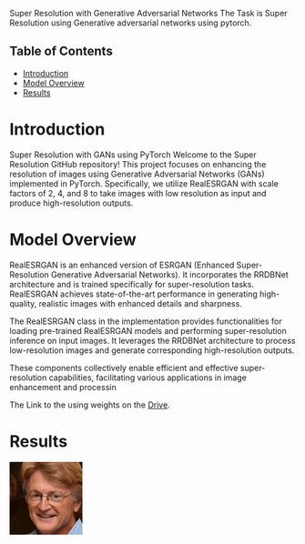 Super Resolution with Generative Adversarial Networks
The Task is Super Resolution using Generative adversarial networks using pytorch. 

## Table of Contents
- [Introduction](#introduction)
- [Model Overview](#ModelOverview)
- [Results](#Results)

# Introduction
Super Resolution with GANs using PyTorch
Welcome to the Super Resolution GitHub repository! This project focuses on enhancing the resolution of images using Generative Adversarial Networks (GANs) implemented in PyTorch. Specifically, we utilize RealESRGAN with scale factors of 2, 4, and 8 to take images with low resolution as input and produce high-resolution outputs.


# Model Overview

RealESRGAN is an enhanced version of ESRGAN (Enhanced Super-Resolution Generative Adversarial Networks). It incorporates the RRDBNet architecture and is trained specifically for super-resolution tasks. RealESRGAN achieves state-of-the-art performance in generating high-quality, realistic images with enhanced details and sharpness.

The RealESRGAN class in the implementation provides functionalities for loading pre-trained RealESRGAN models and performing super-resolution inference on input images. It leverages the RRDBNet architecture to process low-resolution images and generate corresponding high-resolution outputs.

These components collectively enable efficient and effective super-resolution capabilities, facilitating various applications in image enhancement and processin

The Link to the using weights on the <a href="https://drive.google.com/drive/folders/1vHJHxXYuCjsRReZHi_b1LP5kRYv7s9fd?usp=sharing" target="blank">Drive</a>.


# Results
<img src="results/lr_face.png" width="128"/>
